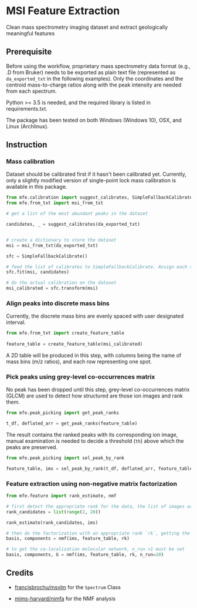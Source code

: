 # MSI Feature Extraction

Clean mass spectrometry imaging dataset and extract geologically meaningful features

## Prerequisite
Before using the workflow, proprietary mass spectrometry data format (e.g., .D from Bruker) needs to be exported as plain text file (represented as `da_exported_txt` in the following examples). Only the coordinates and the centroid mass-to-charge ratios along with the peak intensity are needed from each spectrum.

Python >= 3.5 is needed, and the required library is listed in requirements.txt.

The package has been tested on both Windows (Windows 10), OSX, and Linux (Archlinux).

## Instruction
### Mass calibration
Dataset should be calibrated first if it hasn't been calibrated yet. Currently, only a slightly modified version of single-point lock mass calibration is available in this package.

````python
from mfe.calibration import suggest_calibrates, SimpleFallbackCalibrate
from mfe.from_txt import msi_from_txt 

# get a list of the most abundant peaks in the dataset

candidates, _ = suggest_calibrates(da_exported_txt)


# create a dictionary to store the dataset
msi = msi_from_txt(da_exported_txt)

sfc = SimpleFallbackCalibrate()

# feed the list of calibrates to SimpleFallbackCalibrate. Assign each spectrum with a calibrate. The calibrate is decided as follows: first try to use the first calibrate in the list in all spectra, if the calibrate is missing in some spectra, it will then try to calibrate those spectra with the second calibrate in the list, and so on, until the spectra are all calibrated or the calibrate list is exhausted.
sfc.fit(msi, candidates)

# do the actual calibration on the dataset
msi_calibrated = sfc.transform(msi)
````

### Align peaks into discrete mass bins

Currently, the discrete mass bins are evenly spaced with user designated interval.

````python
from mfe.from_txt import create_feature_table
 
feature_table = create_feature_table(msi_calibrated)
````

A 2D table will be produced in this step, with columns being the name of mass bins (m/z ratios), and each row representing one spot.

### Pick peaks using grey-level co-occurrences matrix
No peak has been dropped until this step, grey-level co-occurrences matrix (GLCM) are used to detect how structured are those ion images and rank them. 
````python
from mfe.peak_picking import get_peak_ranks

t_df, deflated_arr = get_peak_ranks(feature_table)
````
The result contains the ranked peaks with its corresponding ion image, manual examination is needed to decide a threshold (`th`) above which the peaks are preserved.
 
````python
from mfe.peak_picking import sel_peak_by_rank

feature_table, ims = sel_peak_by_rank(t_df, deflated_arr, feature_table, th)
````
### Feature extraction using non-negative matrix factorization

````python
from mfe.feature import rank_estimate, nmf

# first detect the appropriate rank for the data, the list of images are used here instead of the feature table, because the images have already been normalized with quantiles removed.
rank_candidates = list(range(2, 20))

rank_estimate(rank_candidates, ims)

# then do the factorization with an appropriate rank `rk`, getting the basis matrix and the coeffcients
basis, components = nmf(ims, feature_table, rk)

# to get the co-localization molecular network, n_run >1 must be set
basis, components, G = nmf(ims, feature_table, rk, n_run=20)
````

## Credits

- [francisbrochu/msvlm](https://github.com/francisbrochu/msvlm) for the `Spectrum` Class

- [mims-harvard/nimfa](https://github.com/mims-harvard/nimfa) for the NMF analysis